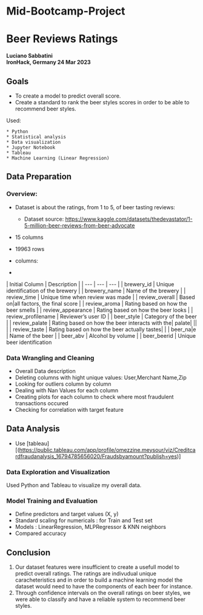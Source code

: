 # Mid-Bootcamp-Project


# Beer Reviews Ratings
**Luciano Sabbatini**  
**IronHack, Germany 24 Mar 2023**

## Goals

* To create a model to predict overall score. 
* Create a standard to rank the beer styles scores in order to be able to recommend beer styles.

Used:

	* Python
	* Statistical analysis
	* Data visualization
	* Jupyter Notebook
	* Tableau
	* Machine Learning (Linear Regression)
  
  ## Data Preparation

### Overview: 
* Dataset is about the ratings, from 1 to 5, of beer tasting reviews:
	* Dataset source: https://www.kaggle.com/datasets/thedevastator/1-5-million-beer-reviews-from-beer-advocate
  
* 15 columns 
* 19963 rows 
* columns:
* 
| Initial Column | Description | 
| --- | --- | --- |
| brewery_id | Unique identification of the brewery | 
| brewery_name | Name of the brewery |
| review_time | Unique time when review was made |
| review_overall | Based on|all factors, the final score |
| review_aroma | Rating based on how the beer smells |
| review_appearance | Rating based on how the beer looks | 
| review_profilename | Reviewer’s user ID |
| beer_style | Category of the beer |
| review_palate | Rating based on how the beer interacts with the|  palate| || |
| review_taste | Rating based on how the beer actually tastes|  |
| beer_na|e | Name of the beer |
| beer_abv | Alcohol by volume |
| beer_beerid | Unique beer identification

 
### Data Wrangling and Cleaning
  
- Overall Data description
- Deleting  columns with hight unique values: User,Merchant Name,Zip 
- Looking for outliers column by column 
- Dealing with Nan Values for each column
- Creating plots for each column to check where most fraudulent transactions occured
- Checking for correlation with target feature

## Data Analysis
* Use [tableau][(https://public.tableau.com/app/profile/omezzine.meysour/viz/Creditcardfraudanalysis_16794785656020/Fraudsbyamount?publish=yes)]


### Data Exploration and Visualization
Used Python and Tableau to visualize my overall data.

### Model Training and Evaluation
- Define predictors and target values (X, y)
- Standard scaling for numericals : for Train and Test set
- Models : LinearRegression, MLPRegressor & KNN neighbors
- Compared accuracy 

## Conclusion

1) Our dataset features were insufficient to create a usefull model to predict overall ratings. The ratings are indivudual unique caracheteristics and in order to build a machine learning model the dataset would need to have the components of each beer for instance.
2) Through confidence intervals on the overall ratings on beer styles, we were able to classify and have a reliable system to recommend beer styles.
